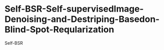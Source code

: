 # Self-BSR-Self-supervisedlmage-Denoising-and-Destriping-Basedon-Blind-Spot-Reqularization
Self-BSR
